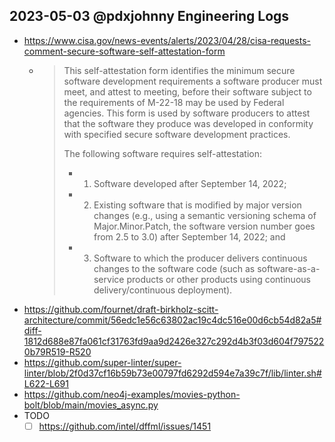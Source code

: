 ## 2023-05-03 @pdxjohnny Engineering Logs

- https://www.cisa.gov/news-events/alerts/2023/04/28/cisa-requests-comment-secure-software-self-attestation-form
  - > This self-attestation form identifies the minimum secure software development requirements a software producer must meet, and attest to meeting, before their software subject to the requirements of M-22-18 may be used by Federal agencies. This form is used by software producers to attest that the software they produce was developed in conformity with specified secure software development practices.
    >
    > The following software requires self-attestation:
    >
    > - 1. Software developed after September 14, 2022;
    > - 2. Existing software that is modified by major version changes (e.g., using a semantic versioning schema of Major.Minor.Patch, the software version number goes from 2.5 to 3.0) after September 14, 2022; and
    > - 3. Software to which the producer delivers continuous changes to the software code (such as software-as-a-service products or other products using continuous delivery/continuous deployment).
- https://github.com/fournet/draft-birkholz-scitt-architecture/commit/56edc1e56c63802ac19c4dc516e00d6cb54d82a5#diff-1812d688e87fa061cf31763fd9aa9d2426e327c292d4b3f03d604f7975220b79R519-R520
- https://github.com/super-linter/super-linter/blob/2f0d37cf16b59b73e00797fd6292d594e7a39c7f/lib/linter.sh#L622-L691
- https://github.com/neo4j-examples/movies-python-bolt/blob/main/movies_async.py
- TODO
  - [ ] https://github.com/intel/dffml/issues/1451